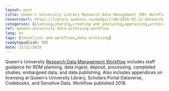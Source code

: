 ```yaml
---
layout: post 
title: Queen's University Library Research Data Management (RD) Workflow
resourceurl: https://library.queensu.ca/madgic/rdm/2018-02-12-dataarchivingworkflow.pdf
categories: [planning,sharing,creating and analyzing,appraising,archiving and preserving,reusing]
ref: queens-university-data-archiving-workflow
lang: en
tags: [checklists and workflows,data archiving]
readytopublish: YES
date: 25/11/2019
---
```

Queen's University [Research Data Management Workflow](https://library.queensu.ca/madgic/rdm/2018-02-12-dataarchivingworkflow.pdf) includes staff guidance for RDM planning, data ingest, deposit, processing, completed studies, embargoed data, and data publishing. Also includes appendices on licensing at Queen's University Library, Scholars Portal Dataverse, Codebooks, and Sensitive Data. Workflow published 2018.